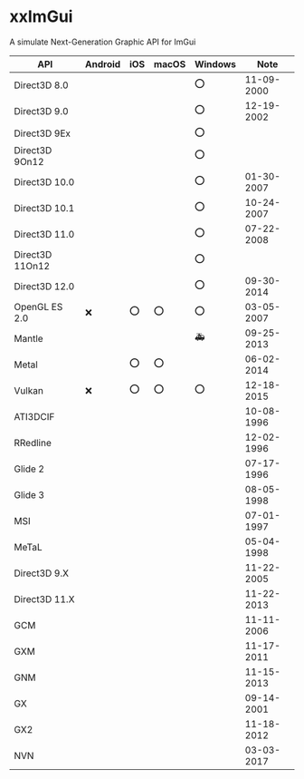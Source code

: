 # xxImGui
A simulate Next-Generation Graphic API for ImGui

| API             | Android | iOS | macOS | Windows | Note       |
| --------------- | ------- | --- | ----- | ------- | ---------- |
| Direct3D 8.0    |         |     |       | ⭕      | 11-09-2000 |
| Direct3D 9.0    |         |     |       | ⭕      | 12-19-2002 |
| Direct3D 9Ex    |         |     |       | ⭕      |            |
| Direct3D 9On12  |         |     |       | ⭕      |            |
| Direct3D 10.0   |         |     |       | ⭕      | 01-30-2007 |
| Direct3D 10.1   |         |     |       | ⭕      | 10-24-2007 |
| Direct3D 11.0   |         |     |       | ⭕      | 07-22-2008 |
| Direct3D 11On12 |         |     |       | ⭕      |            |
| Direct3D 12.0   |         |     |       | ⭕      | 09-30-2014 |
| OpenGL ES 2.0   | ❌      | ⭕  | ⭕   | ⭕      | 03-05-2007 |
| Mantle          |         |     |       | 🚑      | 09-25-2013 |
| Metal           |         | ⭕  | ⭕    |         | 06-02-2014 |
| Vulkan          | ❌      | ⭕  | ⭕    | ⭕     | 12-18-2015 |
| ATI3DCIF        |         |     |       |         | 10-08-1996 |
| RRedline        |         |     |       |         | 12-02-1996 |
| Glide 2         |         |     |       |         | 07-17-1996 |
| Glide 3         |         |     |       |         | 08-05-1998 |
| MSI             |         |     |       |         | 07-01-1997 |
| MeTaL           |         |     |       |         | 05-04-1998 |
| Direct3D 9.X    |         |     |       |         | 11-22-2005 |
| Direct3D 11.X   |         |     |       |         | 11-22-2013 |
| GCM             |         |     |       |         | 11-11-2006 |
| GXM             |         |     |       |         | 11-17-2011 |
| GNM             |         |     |       |         | 11-15-2013 |
| GX              |         |     |       |         | 09-14-2001 |
| GX2             |         |     |       |         | 11-18-2012 |
| NVN             |         |     |       |         | 03-03-2017 |
